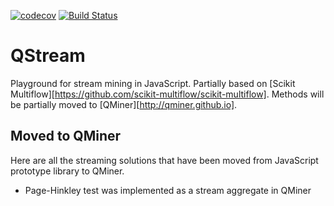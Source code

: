 [![codecov](https://codecov.io/gh/klemenkenda/QStream/branch/master/graph/badge.svg)](https://codecov.io/gh/klemenkenda/QStream)
[![Build Status](https://travis-ci.org/klemenkenda/QStream.svg?branch=master)](https://travis-ci.org/klemenkenda/QStream)

# QStream

Playground for stream mining in JavaScript. Partially based on [Scikit Multiflow][https://github.com/scikit-multiflow/scikit-multiflow]. Methods will be partially moved to [QMiner][http://qminer.github.io].

## Moved to QMiner

Here are all the streaming solutions that have been moved from JavaScript prototype library to QMiner.

* Page-Hinkley test was implemented as a stream aggregate in QMiner
